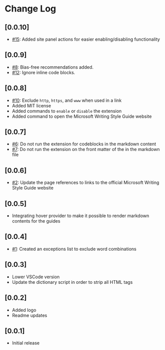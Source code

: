 # Change Log

## [0.0.10]

- [#15](https://github.com/estruyf/vscode-microsoft-writingstyleguide/issues/15): Added site panel actions for easier enabling/disabling functionality

## [0.0.9]

- [#8](https://github.com/estruyf/vscode-microsoft-writingstyleguide/issues/8): Bias-free recommendations added.
- [#12](https://github.com/estruyf/vscode-microsoft-writingstyleguide/issues/12): Ignore inline code blocks.

## [0.0.8]

- [#10](https://github.com/estruyf/vscode-microsoft-writingstyleguide/issues/10): Exclude `http`, `https`, and `www` when used in a link
- Added MIT license
- Added commands to `enable` or `disable` the extension
- Added command to open the Microsoft Writing Style Guide website

## [0.0.7]

- [#6](https://github.com/estruyf/vscode-microsoft-writingstyleguide/issues/6): Do not run the extension for codeblocks in the markdown content
- [#7](https://github.com/estruyf/vscode-microsoft-writingstyleguide/issues/7): Do not run the extension on the front matter of the in the markdown file

## [0.0.6]

- [#2](https://github.com/estruyf/vscode-microsoft-writingstyleguide/issues/2): Update the page references to links to the official Microsoft Writing Style Guide website

## [0.0.5]

- Integrating hover provider to make it possible to render markdown contents for the guides

## [0.0.4]

- [#1](https://github.com/estruyf/vscode-microsoft-writingstyleguide/issues/1): Created an exceptions list to exclude word combinations

## [0.0.3]

- Lower VSCode version
- Update the dictionary script in order to strip all HTML tags

## [0.0.2]

- Added logo
- Readme updates

## [0.0.1]

- Initial release
